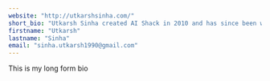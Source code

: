 ```yaml
---
website: "http://utkarshsinha.com/"
short_bio: "Utkarsh Sinha created AI Shack in 2010 and has since been working on computer vision and related fields as a hobby! Currently he works as a writer of software in Bangalore, India."
firstname: "Utkarsh"
lastname: "Sinha"
email: "sinha.utkarsh1990@gmail.com"
---
```

This is my long form bio
